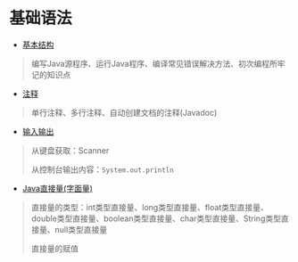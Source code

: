# 基础语法

- [基本结构](structure.md)

> 编写Java源程序、运行Java程序、编译常见错误解决方法、初次编程所牢记的知识点

- [注释](comment.md)

> 单行注释、多行注释、自动创建文档的注释(Javadoc)

- [输入输出](in_out.md)

> 从键盘获取：Scanner
>
> 从控制台输出内容：`System.out.println`

- [Java直接量(字面量)](java_directly.md)

> 直接量的类型：int类型直接量、long类型直接量、float类型直接量、double类型直接量、boolean类型直接量、char类型直接量、String类型直接量、null类型直接量
>
> 直接量的赋值

